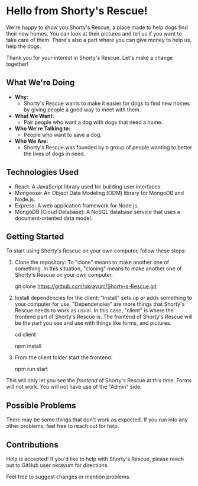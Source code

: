 # **Hello from Shorty's Rescue!**

We're happy to show you Shorty's Rescue, a place made to help dogs find their new homes. You can look at their pictures and tell us if you want to take care of them. There's also a part where you can give money to help us, help the dogs.

Thank you for your interest in Shorty's Rescue. Let's make a change together!

## What We're Doing

- **Why:** 
  - Shorty's Rescue wants to make it easier for dogs to find new homes by giving people a good way to meet with them.
- **What We Want:** 
  - Pair people who want a dog with dogs that need a home.
- **Who We're Talking to:** 
  - People who want to save a dog.
- **Who We Are:** 
  - Shorty's Rescue was founded by a group of people wanting to better the lives of dogs in need.

## Technologies Used

- React: A JavaScript library used for building user interfaces.
- Mongoose: An Object Data Modeling (ODM) library for MongoDB and Node.js.
- Express: A web application framework for Node.js.
- MongoDB (Cloud Database): A NoSQL database service that uses a document-oriented data model.

## Getting Started

To start using Shorty's Rescue on your own computer, follow these steps:

1. Clone the repository: To "clone" means to make another one of something. In this situation, "cloning" means to make another one of Shorty's Rescue on your own computer.
   
   git clone https://github.com/okrayum/Shorty-s-Rescue.git

2. Install dependencies for the client: "Install" sets up or adds something to your computer for use. "Dependencies" are more things that Shorty's Rescue needs to work as usual. In this case, "client" is where the frontend part of Shorty's Rescue is. The frontend of Shorty's Rescue will be the part you see and use with things like forms, and pictures.
   
   cd client
   
   npm install

3. From the client folder start the frontend:
   
   npm run start

This will only let you see the *frontend* of  Shorty's Rescue at this time. Forms will not work. You will not have use of the "Admin" side.

## Possible Problems

There may be some things that don't work as expected. If you run into any other problems, feel free to reach out for help.

## Contributions

Help is accepted! If you'd like to help with Shorty's Rescue, please reach out to GitHub user okrayum for directions.

Feel free to suggest changes or mention problems.